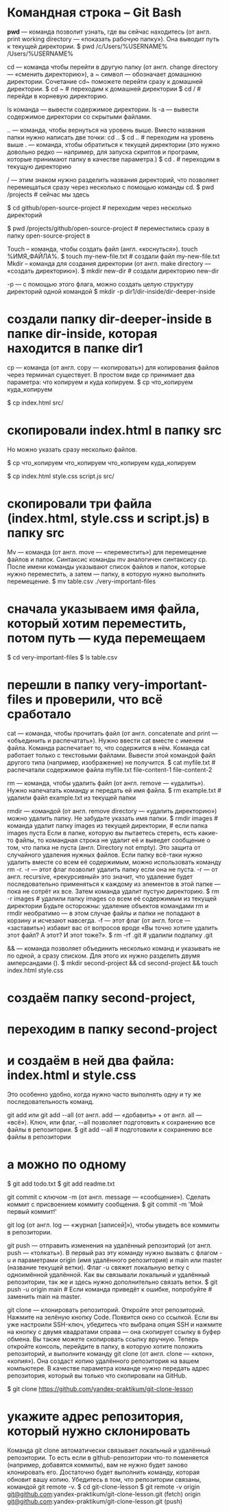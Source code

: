 # Командная строка – Git Bash

**pwd** — команда позволит узнать, где вы сейчас находитесь (от англ. print working directory — «показать рабочую папку»). Она выводит путь к текущей директории.
$ pwd
/c/Users/%USERNAME%
/Users/%USERNAME% 

cd — команда чтобы перейти в другую папку (от англ. change directory — «сменить директорию»), а
 ~ символ — обозначает домашнюю директории. Сочетание cd~ поможете перейти сразу к домашней директории.
$ cd ~ # переходим к домашней директории
$ cd / # перейди в корневую директорию.

ls команда  —  вывести содержимое директории. 
ls -a  —  вывести содержимое директории со скрытыми файлами.

.. — команда, чтобы вернуться на уровень выше. Вместо названия папки нужно написать две точки: cd ..
$ cd .. # переходим на уровень выше
.  — команда, xтобы обратиться к текущей директории (это нужно довольно редко — например, для запуска скриптов и программ, которые принимают папку в качестве параметра.)
$ cd . # переходим в текущую директорию

/ — этим знаком нужно разделить названия директорий, что позволяет перемещаться сразу через несколько с помощью команды cd. 
$ pwd
/projects # сейчас мы здесь

$ cd github/open-source-project # переходим через несколько директорий

$ pwd
/projects/github/open-source-project # переместились сразу в папку open-source-project в

Touch – команда, чтобы создать файл (англ. «коснуться»).  touch %ИМЯ_ФАЙЛА%.
$ touch my-new-file.txt # создали файл my-new-file.txt 
Mkdir – команда для создания директории (от англ. make directory — «создать директорию»).
$ mkdir new-dir # создали директорию new-dir 

-p — с помощью этого флага, можно создать целую структуру директорий одной командой 
$ mkdir -p dir1/dir-inside/dir-deeper-inside
# создали папку dir-deeper-inside в папке dir-inside, которая находится в папке dir1 


cp — команда (от англ. copy — «копировать») для копирования файлов через терминал существует. В простом виде cp принимает два параметра: что копируем и куда копируем.
$ cp что_копируем куда_копируем

$ cp index.html src/
# скопировали index.html в папку src 
Но можно указать сразу несколько файлов.

$ cp что_копируем что_копируем что_копируем куда_копируем

$ cp index.html style.css script.js src/
# скопировали три файла (index.html, style.css и script.js) в папку src 

Mv — команда (от англ. move — «переместить») для перемещение файлов и папок. Синтаксис команды mv аналогичен синтаксису cp. После имени команды указывают список файлов и папок, которые нужно переместить, а затем — папку, в которую нужно выполнить перемещение.
$ mv table.csv ./very-important-files
# сначала указываем имя файла, который хотим переместить, потом путь — куда перемещаем 

$ cd very-important-files
$ ls
table.csv 
# перешли в папку very-important-files и проверили, что всё сработало 

cat  — команда, чтобы прочитать файл (от англ. concatenate and print — «объединить и распечатать»). Нужно ввести cat  вместе с именем файла. Команда распечатает то, что содержится в нём. Команда cat работает только с текстовыми файлами. Вывести этой командой файл другого типа (например, изображение) не получится.
$ cat myfile.txt # распечатали содержимое файла myfile.txt
file-content-1
file-content-2 

rm  — команда, чтобы удалить файл (от англ. remove — «удалить»). Нужно напечатать команду и передать ей имя файла.
$ rm example.txt # удалили файл example.txt из текущей папки 

rmdir — командой (от англ. remove directory — «удалить директорию») можно удалить папку. Не забудьте указать имя папки.
$ rmdir images # команда удалит папку images из текущей директории, 
                                    # если папка images пуста 
Если в папке, которую вы пытаетесь стереть, есть какие-то файлы, то командная строка не удалит её и выведет сообщение о том, что папка не пуста (англ. Directory not empty). Это защита от случайного удаления нужных файлов. Если папку всё-таки нужно удалить вместе со всем её содержимым, можно использовать команду rm -r.
-r — этот флаг позволит удалить папку если она не пуста. -r — от англ. recursive, «рекурсивный» это значит, что удаление будет последовательно применяться к каждому из элементов в этой папке — пока не сотрёт их все. Затем команда удалит пустую директорию.
$ rm -r images # удалили папку images со всем её содержимым из текущей директории
Будьте осторожны: удаление объектов командами rm и rmdir необратимо — в этом случае файлы и папки не попадают в корзину и исчезают навсегда.
-f  — этот флаг (от англ. force — «заставить») избавит вас от вопросов вроде «Вы точно хотите удалить этот файл? А этот? И этот тоже?».
$ rm -rf .git # удалили подпапку .git

&& — команда позволяет объединить несколько команд и указывать не по одной, а сразу списком. Для этого их нужно разделить двумя амперсандами ().
$ mkdir second-project && cd second-project && touch index.html style.css
# создаём папку second-project,
# переходим в папку second-project
# и создаём в ней два файла: index.html и style.css 
Это особенно удобно, когда нужно часто выполнять одну и ту же последовательность команд.

git add или git add  --all (от англ. add — «добавить» + от англ. all — «всё»). Ключ, или флаг, --all позволяет подготовить к сохранению все файлы в репозитории.
$ git add --all # подготовили к сохранению все файлы в репозитории

# а можно по одному
$ git add todo.txt
$ git add readme.txt

git commit c ключом -m (от англ. message — «сообщение»). Сделать коммит с присвоением коммиту сообщения.
$ git commit -m 'Мой первый коммит!'

git log (от англ. log — «журнал [записей]»), чтобы увидеть все коммиты в репозитории.

git push —  отправить изменения на удалённый репозиторий (от англ. push — «толкать»). 
В первый раз эту команду нужно вызвать с флагом -u и параметрами origin (имя удалённого репозитория) и main или master (название текущей ветки). Флаг -u свяжет локальную ветку с одноимённой удалённой. Как вы связывали локальный и удалённый репозитории, так же и здесь нужно дополнительно связать ветки.
$ git push -u origin main # Если команда приведёт к ошибке, попробуйте 
                          # заменить main на master. 

git clone —  клонировать репозиторий. 
Откройте этот репозиторий. Нажмите на зелёную кнопку Code. Появится окно со ссылкой. Если вы уже настроили SSH-ключ, убедитесь что выбрана опция SSH и нажмите на кнопку с двумя квадратами справа — она скопирует ссылку в буфер обмена. Вы также можете скопировать ссылку вручную.
Теперь откройте консоль, перейдите в папку, в которую хотите положить репозиторий, и выполните команду git clone (от англ. clone — «клон», «копия»). Она создаст копию удалённого репозитория на вашем компьютере. В качестве параметра команде нужно передать адрес репозитория, который вы только что скопировали на GitHub.

$ git clone https://github.com/yandex-praktikum/git-clone-lesson
# укажите адрес репозитория, который нужно склонировать 
Команда git clone автоматически связывает локальный и удалённый репозитории. То есть если в github-репозитории что-то поменяется (например, добавятся коммиты), вам не нужно будет заново клонировать его. Достаточно будет выполнить команду, которая обновит вашу копию.
Убедитесь в том, что репозитории связаны, командой git remote -v.
$ cd git-clone-lesson
$ git remote -v
origin    git@github.com:yandex-praktikum/git-clone-lesson.git (fetch)
origin    git@github.com:yandex-praktikum/git-clone-lesson.git (push) 
